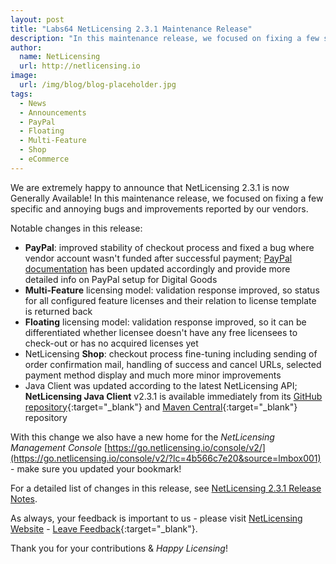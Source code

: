 ```yaml
---
layout: post
title: "Labs64 NetLicensing 2.3.1 Maintenance Release"
description: "In this maintenance release, we focused on fixing a few specific and annoying bugs and improvements reported by our vendors"
author:
  name: NetLicensing
  url: http://netlicensing.io
image:
  url: /img/blog/blog-placeholder.jpg
tags:
  - News
  - Announcements
  - PayPal
  - Floating
  - Multi-Feature
  - Shop
  - eCommerce
---
```


We are extremely happy to announce that NetLicensing 2.3.1 is now Generally Available!
In this maintenance release, we focused on fixing a few specific and annoying bugs and improvements reported by our vendors.

Notable changes in this release:

* **PayPal**: improved stability of checkout process and fixed a bug where vendor account wasn't funded after successful payment; [PayPal documentation](https://www.labs64.de/confluence/x/vwCo) has been updated accordingly and provide more detailed info on PayPal setup for Digital Goods
* **Multi-Feature** licensing model: validation response improved, so status for all configured feature licenses and their relation to license template is returned back
* **Floating** licensing model: validation response improved, so it can be differentiated whether licensee doesn't have any free licensees to check-out or has no acquired licenses yet
* NetLicensing **Shop**: checkout process fine-tuning including sending of order confirmation mail, handling of success and cancel URLs, selected payment method display and much more minor improvements
* Java Client was updated according to the latest NetLicensing API; **NetLicensing Java Client** v2.3.1 is available immediately from its [GitHub repository](https://github.com/Labs64/NetLicensingClient-java){:target="_blank"} and [Maven Central](http://search.maven.org/#search%7Cga%7C1%7Cg%3A%22com.labs64.netlicensing%22){:target="_blank"} repository

With this change we also have a new home for the *NetLicensing Management Console* [https://go.netlicensing.io/console/v2/](https://go.netlicensing.io/console/v2/?lc=4b566c7e20&source=lmbox001) - make sure you updated your bookmark!

For a detailed list of changes in this release, see [NetLicensing 2.3.1 Release Notes](https://www.labs64.de/confluence/x/tAHk).

As always, your feedback is important to us - please visit [NetLicensing Website](http://netlicensing.io) - [Leave Feedback](https://netlicensing.uservoice.com/){:target="_blank"}.

Thank you for your contributions & *Happy Licensing*!
